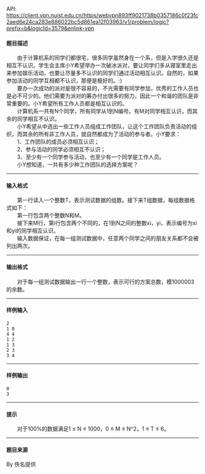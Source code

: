 API: https://client.vpn.nuist.edu.cn/https/webvpn893ff9021738b0357186c0f23fc2aed6e24ca283e886022bc5d861ea12f03963/v1/problem/logic?prefix=b&logicId=3579&enlink-vpn

#### 题目描述

　　由于计算机系的同学们都很宅，很多同学虽然身在一个系，但是入学很久还是相互不认识。学生会主席小Y希望举办一次破冰派对，要让同学们多从寝室里走出来参加娱乐活动，也要让尽量多不认识的同学们通过活动相互认识。自然的，如果参加活动的同学互相都不认识，那便是极好的。:)  
　　要办一次成功的派对是很不容易的，不光需要有同学参加，优秀的工作人员也是必不可少的。他们需要为派对的筹办付出很多的努力，因此一个和谐的团队是非常重要的。小Y希望所有工作人员都是相互认识的。  
　　计算机系一共有N个同学，所有同学从1到N编号。有M对同学相互认识，而其余的同学相互不认识。  
　　小Y希望从中选出一些工作人员组成工作团队，让这个工作团队负责活动的组织，而其余的所有非工作人员，就自然都成为了活动的参与者。小Y要求：  
　　1、工作团队的成员必须相互认识；  
　　2、参与活动的同学必须相互不认识；  
　　3、至少有一个同学参与活动，也至少有一个同学是工作人员。  
　　小Y想知道，一共有多少种工作团队的选择方案呢？  

---

#### 输入格式

　　第一行读入一个整数T，表示测试数据的组数。接下来T组数据，每组数据格式如下：  
　　第一行包含两个整数N和M。  
　　接下来M行，第i行包含两个不同的，在1到N之间的整数xi，yi，表示编号为xi和yi的同学相互认识。  
　　输入数据保证，在每一组测试数据中，任意两个同学之间的朋友关系都不会被列出两次。  

---

#### 输出格式

　　对于每一组测试数据输出一行一个整数，表示可行的方案总数，模1000003的余数。  

---

#### 样例输入
```
2
1 0
4 4
1 2
1 3
2 3
3 4

```

---

#### 样例输出
```
0
3
```

---

#### 提示

  
　　对于100%的数据满足1 ≤ N ≤ 1000，0 ≤ M ≤ N^2，1 ≤ T ≤ 6。

---

#### 题目来源

By 佚名提供